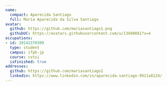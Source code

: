 ```yaml
---
name:
  compact: Aparecida Santiago
  full: Maria Aparecida da Silva Santiago
avatar:
  github: https://github.com/mariasantiago1.png
  githubUC: https://avatars.githubusercontent.com/u/13490881?v=4
occupations:
- id: 20142370309
  type: student
  campus: ifpb-jp
  course: cstsi
  isFinished: true
addresses:
  github: https://github.com/mariasantiago1
  linkedin: https://www.linkedin.com/in/aparecida-santiago-9911a8124/
---
```

